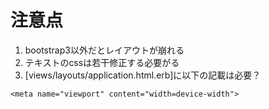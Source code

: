 # 注意点

1. bootstrap3以外だとレイアウトが崩れる
1. テキストのcssは若干修正する必要がる
1. [views/layouts/application.html.erb]に以下の記載は必要？
```
<meta name="viewport" content="width=device-width">
```
